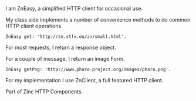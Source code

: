 I am ZnEasy, a simplified HTTP client for occasional use.My class side implements a number of convenience methods to do common HTTP client operations.	ZnEasy get: 'http://zn.stfx.eu/zn/small.html'.For most requests, I return a response object. For a couple of message, I return an image Form.	ZnEasy getPng: 'http://www.pharo-project.org/images/pharo.png'.For my implementation I use ZnClient, a full featured HTTP client.Part of Zinc HTTP Components.